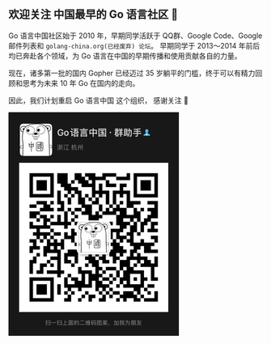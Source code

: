## 欢迎关注 中国最早的 Go 语言社区 👋

Go 语言中国社区始于 2010 年，早期同学活跃于 QQ群、Google Code、Google邮件列表和 `golang-china.org(已经废弃) 论坛`。
早期同学于 2013～2014 年前后均已奔赴各个领域，为 Go 语言在中国的早期传播和使用贡献各自的力量。

现在，诸多第一批的国内 Gopher 已经迈过 35 岁躺平的门槛，终于可以有精力回顾和思考为未来 10 年 Go 在国内的走向。

因此，我们计划重启 Go 语言中国 这个组织， 感谢关注 🙏

![](https://raw.githubusercontent.com/golang-china/.github/main/wechat-small.jpg)
